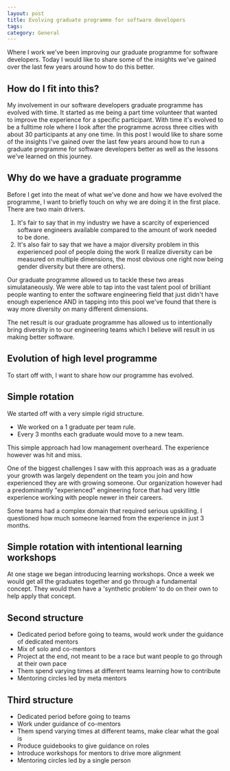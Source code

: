 ```yaml
---
layout: post
title: Evolving graduate programme for software developers
tags: 
category: General
---
```

Where I work we've been improving our graduate programme for software developers. Today I would like to share some of the insights we've gained over the last few years around how to do this better.

## How do I fit into this?

My involvement in our software developers graduate programme has evolved with time. It started as me being a part time volunteer that wanted to improve the experience for a specific participant. With time it's evolved to be a fulltime role where I look after the programme across three cities with about 30 participants at any one time. In this post I would like to share some of the insights I've gained over the last few years around how to run a graduate programme for software developers better as well as the lessons we've learned on this journey.

## Why do we have a graduate programme

Before I get into the meat of what we've done and how we have evolved the programme, I want to briefly touch on why we are doing it in the first place. There are two main drivers.

1) It's fair to say that in my industry we have a scarcity of experienced software engineers available compared to the amount of work needed to be done.  
2) It's also fair to say that we have a major diversity problem in this experienced pool of people doing the work (I realize diversity can be measured on multiple dimensions, the most obvious one right now being gender diversity but there are others).  

Our graduate programme allowed us to tackle these two areas simulataneously. We were able to tap into the vast talent pool of brilliant people wanting to enter the software engineering field that just didn't have enough experience AND in tapping into this pool we've found that there is way more diversity on many different dimensions. 

The net result is our graduate programme has allowed us to intentionally bring diversity in to our engineering teams which I believe will result in us making better software.

## Evolution of high level programme

To start off with, I want to share how our programme has evolved.

## Simple rotation 

We started off with a very simple rigid structure. 

* We worked on a 1 graduate per team rule. 
* Every 3 months each graduate would move to a new team. 

This simple approach had low management overheard. The experience however was hit and miss. 

One of the biggest challenges I saw with this approach was as a graduate your growth was largely dependent on the team you join and how experienced they are with growing someone. Our organization however had a predominantly "experienced" engineering force that had very little experience working with people newer in their careers.

Some teams had a complex domain that required serious upskilling. I questioned how much someone learned from the experience in just 3 months.

## Simple rotation with intentional learning workshops

At one stage we began introducing learning workshops. Once a week we would get all the graduates together and go through a fundamental concept. They would then have a 'synthetic problem' to do on their own to help apply that concept. 


## Second structure

- Dedicated period before going to teams, would work under the guidance of dedicated mentors
- Mix of solo and co-mentors
- Project at the end, not meant to be a race but want people to go through at their own pace
- Them spend varying times at different teams learning how to contribute
- Mentoring circles led by meta mentors

## Third structure

- Dedicated period before going to teams
- Work under guidance of co-mentors
- Them spend varying times at different teams, make clear what the goal is
- Produce guidebooks to give guidance on roles
- Introduce workshops for mentors to drive more alignment
- Mentoring circles led by a single person

